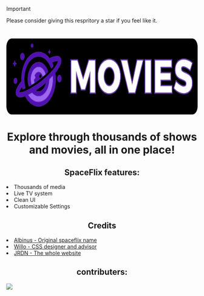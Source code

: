 > [!IMPORTANT]
> Please consider giving this respritory a star if you feel like it.
# 
<p align="center"><img src="https://github.com/GalacticNetwork/spaceflix-v2/blob/main/image/logobanner.png?raw=true" height="200">
</p>

<h1 align="center">Explore through thousands of shows and movies, all in one place!</h1>
<h2 align="center">SpaceFlix features:</h2>
<li>Thousands of media</li>
<li>Live TV system</li>
<li>Clean UI</li>
<li>Customizable Settings</li>
<h2 align="center">Credits</h2>
<li><a href="//github.com/albibos">Albinus - Original spaceflix name</a></li>
<li><a href="//github.com/willoo0">Willo - CSS designer and advisor</a></li>
<li><a href="//github.com/JustJxrdanWasDefinetlyTaken">JRDN - The whole website</a></li>
<h2 align="center">contributers:</h2>
<a target="_blank" href="https://github.com/GalacticNetwork/jordansmathwork-v6/graphs/contributors">
  <img src="https://contrib.rocks/image?repo=GalacticNetwork/jordansmathwork-v6" />
</a>
